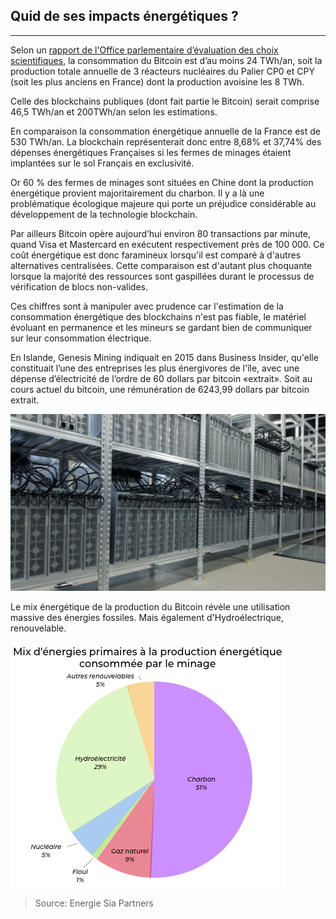 ## Quid de ses impacts énergétiques ?
---

Selon un [rapport de l'Office parlementaire d’évaluation des choix scientifiques](../../sources/rapport_OPECST_blockchain.pdf), la consommation du Bitcoin est d’au moins 24 TWh/an, soit la production totale annuelle de 3 réacteurs nucléaires du Palier CP0 et CPY (soit les plus anciens en France) dont la production avoisine les 8 TWh. 

Celle des blockchains publiques (dont fait partie le Bitcoin) serait comprise 46,5 TWh/an et 200TWh/an selon les estimations.

En comparaison la consommation énergétique annuelle de la France est de 530 TWh/an. La blockchain représenterait donc entre 8,68% et 37,74% des dépenses énergétiques Françaises si les fermes de minages étaient implantées sur le sol Français en exclusivité.

Or 60 % des fermes de minages sont situées en Chine dont la production énergétique provient majoritairement du charbon. Il y a là une problématique écologique majeure qui porte un préjudice considérable au développement de la technologie blockchain.

Par ailleurs Bitcoin opère aujourd’hui environ 80 transactions par minute, quand Visa et Mastercard en exécutent respectivement près de 100 000. Ce coût énergétique est donc faramineux lorsqu'il est comparé à d'autres alternatives centralisées. Cette comparaison est d'autant plus choquante lorsque la majorité des ressources sont gaspillées durant le processus de vérification de blocs non-valides.

Ces chiffres sont à manipuler avec prudence car l'estimation de la consommation énergétique des blockchains n'est pas fiable, le matériel évoluant en permanence et les mineurs se gardant bien de communiquer sur leur consommation électrique.

En Islande, Genesis Mining indiquait en 2015 dans Business Insider, qu'elle constituait l’une des entreprises les plus énergivores de l'île, avec une dépense d’électricité de l’ordre de 60 dollars par bitcoin «extrait». Soit au cours actuel du bitcoin, une rémunération de 6243,99 dollars par bitcoin extrait.

![La ferme Genesis mining](../../images/genesis_mining.jpg)

Le mix énergétique de la production du Bitcoin révèle une utilisation massive des énergies fossiles. Mais également d'Hydroélectrique, renouvelable.

![mix_energetique_bitcoin](../../images/mix_energetique_bitcoin.png)

> Source: Energie Sia Partners
